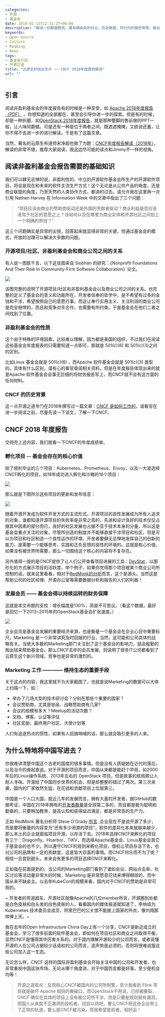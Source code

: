 ```yaml
---
categories:
- 开源
- 基金会
date: 2019-02-13T12:31:27+08:00
description: "解读一份数据报告，要有横纵向的对比，历史数据、同行内的报告等等，看出点端倪，从自己的视角出发，挖掘出想要的才是阅读一份报告的真谛，CNCF 刚刚发布的年度报告，你是什么视角？想要从这份报告中佐证自己的所想？还是看出不利的征兆？看看开源之道怎么看。"
keywords:
- Open Source
- Culture
- Reading
- News
tags:
- 基金会介绍
- 开源之道
title: "云原生的旭日东升 —— CNCF 2018年度报告解读"
url: ""
---
```

## 引言

阅读非盈利基金会的年度报告有的时候是一种享受，如 [Apache 2018年度报告 （PDF）](https://s3.amazonaws.com/files-dist/AnnualReports/FY2018%20Annual%20Report.pdf) ，你想知道的全部都在，甚至会引导你进一步的探索。但是有的时候，却是一种折磨，如[OpenStack 2018年度报告](https://www.openstack.org/foundation/2018-openstack-foundation-annual-report/)，就是那种蹩脚的售前做的PPT一般，让人味同爵蜡。可是还有一种是位于两者之间，既遮遮掩掩，又欲说还羞，让你不得不去进一步的进行解读。于是有了这篇文章。

当然，著名的云原生布道师宋净超也做了为题：[CNCF年度报告解读（2018年）](https://jimmysong.io/posts/cncf-annual-report-2018-review/)，解读的非常不错，推荐大家阅读，我这边尽可能的读点和Jimmy不一样的视角。

## 阅读非盈利基金会报告需要的基础知识

我们可以肆无忌惮的说，非盈利性的、中立的开源软件基金会所生产的开源软件项目，将会是现在和未来的软件主流生产方式！这个无论是从公共产品的角度，还是商业联盟的角度，乃至天然的人类协作方式，都讲的过去。请允许我在这里再一次引用 Nathen Harvey 在 Information Week 中的文章中指出了三个问题：

> “项目应该由商业的赞助商驱动还是外围的贡献者驱动？商业利益是否应该凌驾于社区的意愿之上？该如何以及在哪里为商业实体和开源社区之间划上一个明确的界线？”

这三个问题确实是异常的尖锐，回答起来就显得非常的关键，但通过基金会的模式，开放的治理可以解决大多数的问题。

### 开源项目/社区、非盈利基金会和商业公司之间的关系

有人说一图胜千言，以下这张图来自 Siobhán 的研究：《Nonprofit Foundations And Their Role In Community-Firm Software Collaboration》论文。

![](images/nonprofit_foundation.png)

该图完整的说明了开源项目/社区和非盈利基金会以及商业公司之间的关系。也完整的定义了基金会的意义和功能所在，开发者信奉的哲学中，是不希望有过多的金钱和干涉，希望按照自己的意愿行事。而这让奉行实用主义、关注利润的商业公司是完全相悖的，而且和竞争对手合作，也需要有所约束。于是基金会在他们二者之间找到了位置。

### 非盈利基金会的性质

这个由于特殊的环境因素，比较难以理解，因为都是美国的组织，不过我们在阅读这些基金会年度报表的只需要知道一点即可，那就是 501(c)(6) 和 501(c)(3)之间的区别。

比如Linux 基金会就是 501(c)(6) ，而Apache 软件基金会就是 501(c)(3) 类型的。具体有什么区别，请有心的看官查阅相关资料。但是在年度报告体现出来的就是Apache 软件基金会会事无巨细的将财务报告写上，而CNCF就不会有这方面的任何材料。

### CNCF 的历史背景

这一点开源之道专门在2018年撰写过一篇文章：[CNCF 是如何工作的](http://www.ocselected.org/posts/foundation_introduce/how_cncf_works/)，请看官在进一步阅读之前，尽量先读一下该文，了解一下CNCF。

## CNCF 2018 年度报告

交待完上述内容，我们就看一下CNCF的年度成绩单。

### 孵化项目 -- 基金会存在的核心价值

除了顺利毕业的三个项目：Kubernetes、Prometheus、Envoy，以及一大波选择CNCF孵化的项目，如18年成功进入孵化和沙箱的16个项目：

![](images/cncf-annual-report/project-update-and-satisfaction.png)

那么就是下图所示这些项目的更新和发布信息：

![](images/cncf-annual-report/project-updates-and-release.png)

随着开源开发成为软件开发方式的主流形式，开源项目的良性发展成为所有人追求的对象，谁都知道开源项目的失败率是非常之高的，先进和设计良好的技术仅仅占据其中因素的部分而已，良好的社区发展也占据不亚于技术本身的分量，所以这是基金会重点关注的对象，尽管所创造的制度并不能够直接干涉项目和社区，但是可以为项目和社区制造一个良性运作的环境，开发者要肆无忌惮地发挥自己的创新的能力，是需要一个能够思考、实践和正负反馈的良性的环境的。这就是核心价值，如果没有被世界所需要，那么一切围绕这个核心的内容将不复存在。

另外值得一提的是CNCF提供了让人们公开查看项目进展的工具：[DevStat](https://k8s.devstats.cncf.io/)，以图形化的方式展示项目的活跃度，举个例子，如果你觉得那个项目被某个商业公司所控制的话，就来这里看看，相对于[RedMonk的分析](https://redmonk.com/fryan/2018/04/03/who-contributes-an-analysis-of-cncf-projects/)而言，这个是源头。当然这是帮助公司的社区经理、开源办公室等需要数据分析和报告的人们的利器！

### 发展会员 —— 基金会得以持续运转的财务保障

这就是本文命题的支柱：增长幅度是130%，简直不可思议。（看这个数据，最好是回忆一下2013~2015年的OpenStack基金会扩张速度。）

![](images/cncf-annual-report/cncf-member-growing.png)

企业会员是基金会发展的重要经济来源，也是衡量一个基金会在企业心目中重要标尺，Marketing 是一个非常讲究及时回报的行业，当然，这可能和公司具体的战略有关。当绝大多数的Marketing部门关注到了这个基金会的影响力，就会殷勤的掏出钱来帮助基金会。那么CNCF去年的会员发展，则说明了很多IT公司都看到了云原生这个新兴领域，竞争也是异常的激烈的。

### Marketing 工作 ———— 维持生态的重要手段

关于这点的内容，我这里就不为大家截图了，也就是说Marketing的数据可以大体上扫描一下，如：

* 举办了几场大型的技术研讨会？分别在那些个重要的国家？
* 会议赞助商，尤其是铂金、战略赞助商有几家?
* 会议的规模有多大？Meetup的活动次数？
* 文档、博客、认证等评估
* 社区奖励、最终用户社区、大使计划等

人们有追逐热点的惯性，如果有人招旗呐喊的话，那么就会吸引更多的人来。

## 为什么特地将中国写进去？

你很难讲清楚中国这个古老的国度的很多事情。但是没有人质疑她在近代的落后，以及当今的奋起直追。对于开源的项目而言，中国从来都是能赶个早班，如2000年后的Linux操作系统、2013年左右的 OpenStack 项目，但是故事的结局颇让人耐人寻味。开源给了中国同步世界的机会，但是却整整的错过了两次。第三次来袭，国内的厂家依然生猛，在花钱和贡献项目上位居第三。

中国是一个人口大国，就近几年的发展而言，拥有大量的开发者，据GitHub的数据考证，中国在2018年拥有的[开发者数量](https://octoverse.github.com/people)是全球第二多的，而且都是极为聪明和勤奋的，只要稍加教育，提高认知和获得延迟满足，都是非常高的生产力。

正如 RedMonk 著名分析师 Steve O'Grady [所言](https://www.crn.com/news/applications-os/ibm-ceo-and-friends-open-up-about-open-source-everything-that-can-be-open-source-we-d-prefer-to-be-open-source-?itc=refresh) ,企业现在不是说开源了多少，而是要将衡量的内容变为“还有多少闭源的项目”，软件的差异化本来就越来越少，那么本土的企业就面临项目开源，以存活下去。2018年选择CNCF来孵化的项目有三个：Dragonfly、Hoarbor、TiKV，而选择Apache基金会、Linux基金会其它子基金会的也不少。所以遵守CNCF的规则来孵化项目，借机让项目存活下去，也对公司的品牌有一定的贡献度，这是皆大欢喜的事情。而CNCF何乐而不为了呢？相信一旦尝到甜头，未来会有更多的项目选择CNCF来孵化。

正如我在前面提到的，当公司的Marketing部门看到了诸如会议、网站点击率、社区讨论等活动量非常大的时候，Marketing 是非常愿意花钱来博得眼球的，而中国从来不缺金主。以去年KubeCon的规模来看，国内对于CNCF的赞助是非常可观的。

~ 开发者的弯道超车，开源社区就像Apache的几位member所言，开源圈到处都是白色皮肤和白头发的白色皮肤的人，看看国内的媒体报道就知道了，李响成为Kubernetes 技术委员会成员，阿里巴巴的公关恨不能披上国家的外衣，像刘翔那样捧上天。~

我在去年的Open Infrastructure China Day上有一个分享，CNCF是新近成立的基金会，学习了很多前面的软件基金会，即如何在项目社区和商业之间取得平衡，显然CNCF是懂得其中厉害关系的。对于国内理解开源较少的公司而言，或者说懂开源的人在公司占据较少话语权的公司而言，造声势是必须的，否则将很难说服这些公司加入这一生态。

无论怎么样，CNCF 这样的国际非盈利基金会开始关注中国的公司和开发者，也非常重视中国这块市场，无论从哪个角度讲，对于中国而言都是好事，至少是机会均等！

> 开源之道观点：反而担心CNCF被国内的公司所制擎，至少我看到 Flink 项目就是破坏 Apache 规则的撕破口，而OpenStack不用说，已经被撕裂，CNCF 确实在具体的项目上没有被公司所干涉，但是只要是规则就有漏洞，而国人从来就不乏漏洞的投机者。拭目以待吧，要么CNCF把这些企业带上了正常的轨道，要么是CNCF被污染。而我希望是前者。祝好运！
